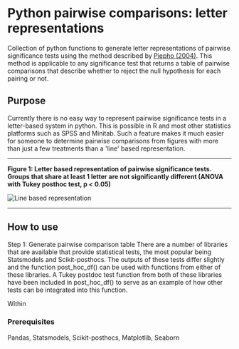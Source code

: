 # Python pairwise comparisons: letter representations

Collection of python functions to generate letter representations of pairwise significance tests using the method described by [Piepho (2004)](http://dx.doi.org/10.1198/1061860043515). This method is applicable to any significance test that returns a table of pairwise comparisons that describe whether to reject the null hypothesis for each pairing or not.

## Purpose
Currently there is no easy way to represent pairwise significance tests in a letter-based system in python. This is possible in R and most other statistics platforms such as SPSS and Minitab. Such a feature makes it much easier for someone to determine pairwise comparisons from figures with more than just a few treatments than a 'line' based representation. 
___
**Figure 1: Letter based representation of pairwise significance tests. Groups that share at least 1 letter are not significantly different (ANOVA with Tukey posthoc test, p < 0.05)**

![Line based representation](https://github.com/PhilPlantMan/Python-pair-wise-comparison-letter-generator/blob/master/Life%20expectency%20years%20tukey%200v2%20-05.png)
___

## How to use

Step 1: Generate pairwise comparison table
There are a number of libraries that are available that provide statistical tests, the most popular being Statsmodels and Scikit-posthocs. The outputs of these tests differ slightly and the function post_hoc_df() can be used with functions from either of these libraries. A Tukey postdoc test function from both of these libraries have been included in post_hoc_df() to serve as an example of how other tests can be integrated into this function.

Within 



### Prerequisites

Pandas, Statsmodels, Scikit-posthocs, Matplotlib, Seaborn
